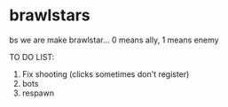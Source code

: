 # brawlstars
bs
we are make brawlstar... 0 means ally, 1 means enemy

TO DO LIST:
1. Fix shooting (clicks sometimes don't register)
2. bots
3. respawn
